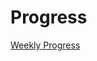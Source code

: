 # Progress

[Weekly Progress](Progress%209dd1f8dd96954588812ace0624659a29/Weekly%20Progress%2069591f4ca94143e18462506c310d255b.csv)